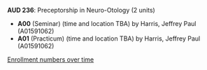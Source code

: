 **AUD 236**: Preceptorship in Neuro-Otology (2 units)

- **A00** (Seminar) (time and location TBA) by Harris, Jeffrey Paul (A01591062)
- **A01** (Practicum) (time and location TBA) by Harris, Jeffrey Paul (A01591062)

[Enrollment numbers over time](./AUD236.tsv)
